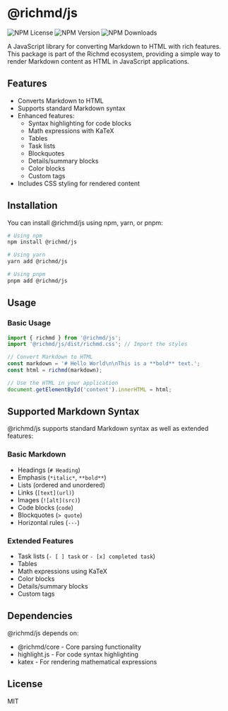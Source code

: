 # @richmd/js

![NPM License](https://img.shields.io/npm/l/%40richmd%2Fjs)
![NPM Version](https://img.shields.io/npm/v/%40richmd%2Fjs)
![NPM Downloads](https://img.shields.io/npm/dw/%40richmd%2Fjs)

A JavaScript library for converting Markdown to HTML with rich features. This package is part of the Richmd ecosystem, providing a simple way to render Markdown content as HTML in JavaScript applications.

## Features

- Converts Markdown to HTML
- Supports standard Markdown syntax
- Enhanced features:
  - Syntax highlighting for code blocks
  - Math expressions with KaTeX
  - Tables
  - Task lists
  - Blockquotes
  - Details/summary blocks
  - Color blocks
  - Custom tags
- Includes CSS styling for rendered content

## Installation

You can install @richmd/js using npm, yarn, or pnpm:

```bash
# Using npm
npm install @richmd/js

# Using yarn
yarn add @richmd/js

# Using pnpm
pnpm add @richmd/js
```

## Usage

### Basic Usage

```javascript
import { richmd } from '@richmd/js';
import '@richmd/js/dist/richmd.css'; // Import the styles

// Convert Markdown to HTML
const markdown = '# Hello World\n\nThis is a **bold** text.';
const html = richmd(markdown);

// Use the HTML in your application
document.getElementById('content').innerHTML = html;
```

## Supported Markdown Syntax

@richmd/js supports standard Markdown syntax as well as extended features:

### Basic Markdown

- Headings (`# Heading`)
- Emphasis (`*italic*`, `**bold**`)
- Lists (ordered and unordered)
- Links (`[text](url)`)
- Images (`![alt](src)`)
- Code blocks (``` code ```)
- Blockquotes (`> quote`)
- Horizontal rules (`---`)

### Extended Features

- Task lists (`- [ ] task` or `- [x] completed task`)
- Tables
- Math expressions using KaTeX
- Color blocks
- Details/summary blocks
- Custom tags

## Dependencies

@richmd/js depends on:

- @richmd/core - Core parsing functionality
- highlight.js - For code syntax highlighting
- katex - For rendering mathematical expressions

## License

MIT
